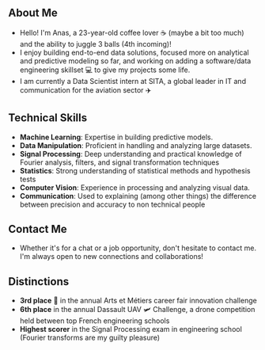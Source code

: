 ## About Me
* Hello! I'm Anas, a 23-year-old coffee lover ☕ (maybe a bit too much) and the ability to juggle 3 balls (4th incoming)!
* I enjoy building end-to-end data solutions, focused more on analytical and predictive modeling so far, and working on adding a software/data engineering skillset 💻 to give my projects some life.
* I am currently a Data Scientist intern at SITA, a global leader in IT and communication for the aviation sector ✈️

## Technical Skills
* **Machine Learning**: Expertise in building predictive models.
* **Data Manipulation**: Proficient in handling and analyzing large datasets.
* **Signal Processing**: Deep understanding and practical knowledge of Fourier analysis, filters, and signal transformation techniques
* **Statistics**: Strong understanding of statistical methods and hypothesis tests
* **Computer Vision**: Experience in processing and analyzing visual data.
* **Communication**: Used to explaining (among other things) the difference between precision and accuracy to non technical people
  
## Contact Me
* Whether it's for a chat or a job opportunity, don't hesitate to contact me. I'm always open to new connections and collaborations!

## Distinctions
* **3rd place** 🥉 in the annual Arts et Métiers career fair innovation challenge
* **6th place** in the annual Dassault UAV 🛩️ Challenge, a drone competition held between top French engineering schools
* **Highest scorer** in the Signal Processing exam in engineering school (Fourier transforms are my guilty pleasure)
